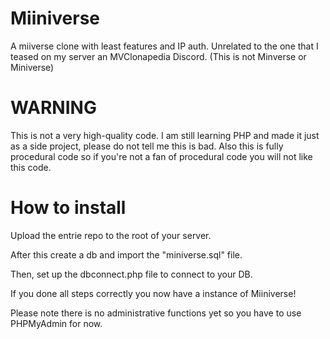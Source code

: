 # Miiniverse
A miiverse clone with least features and IP auth. Unrelated to the one that I teased on my server an MVClonapedia Discord. (This is not Minverse or Miniverse)
# WARNING
This is not a very high-quality code. I am still learning PHP and made it just as a side project, please do not tell me this is bad. Also this is fully procedural code so if you're not a fan of procedural code you will not like this code.

# How to install
Upload the entrie repo to the root of your server.

After this create a db and import the "miniverse.sql" file.

Then, set up the dbconnect.php file to connect to your DB.

If you done all steps correctly you now have a instance of Miiniverse!

Please note there is no administrative functions yet so you have to use PHPMyAdmin for now.
